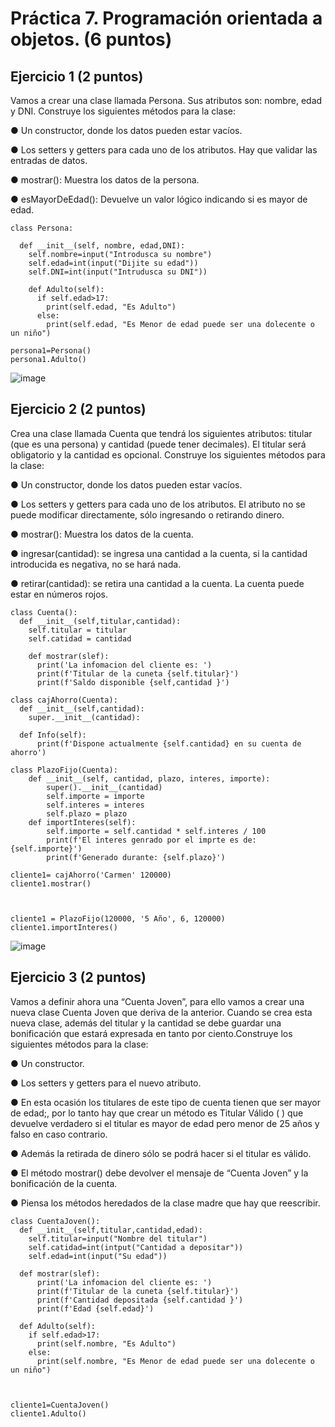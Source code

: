 # Práctica 7. Programación orientada a objetos. (6 puntos)
## Ejercicio 1 (2 puntos)
Vamos a crear una clase llamada Persona. Sus atributos son: nombre, edad y
DNI. Construye los siguientes métodos para la clase:

● Un constructor, donde los datos pueden estar vacíos.

● Los setters y getters para cada uno de los atributos. Hay que validar las
entradas de datos.

● mostrar(): Muestra los datos de la persona.

● esMayorDeEdad(): Devuelve un valor lógico indicando si es mayor de edad.

    class Persona:

      def __init__(self, nombre, edad,DNI):
        self.nombre=input("Introdusca su nombre")
        self.edad=int(input("Dijite su edad"))
        self.DNI=int(input("Intrudusca su DNI"))

        def Adulto(self):
          if self.edad>17:
            print(self.edad, "Es Adulto")
          else:
            print(self.edad, "Es Menor de edad puede ser una dolecente o un niño")

    persona1=Persona()
    persona1.Adulto()
     
   ![image](https://user-images.githubusercontent.com/99523872/179247073-753634d0-a224-4018-a856-a85411061eb2.png)

## Ejercicio 2 (2 puntos)
Crea una clase llamada Cuenta que tendrá los siguientes atributos: titular (que es
una persona) y cantidad (puede tener decimales). El titular será obligatorio y la
cantidad es opcional. Construye los siguientes métodos para la clase:

● Un constructor, donde los datos pueden estar vacíos.

● Los setters y getters para cada uno de los atributos. El atributo no se puede
modificar directamente, sólo ingresando o retirando dinero.

● mostrar(): Muestra los datos de la cuenta.

● ingresar(cantidad): se ingresa una cantidad a la cuenta, si la cantidad
introducida es negativa, no se hará nada.

● retirar(cantidad): se retira una cantidad a la cuenta. La cuenta puede estar
en números rojos.

    class Cuenta():
      def __init__(self,titular,cantidad):
        self.titular = titular
        self.catidad = cantidad

        def mostrar(slef):
          print('La infomacion del cliente es: ')
          print(f'Titular de la cuneta {self.titular}')
          print(f'Saldo disponible {self,cantidad }')

    class cajAhorro(Cuenta):
      def __init__(self,cantidad):
        super.__init__(cantidad):

      def Info(self):
          print(f'Dispone actualmente {self.cantidad} en su cuenta de ahorro')

    class PlazoFijo(Cuenta):
        def __init__(self, cantidad, plazo, interes, importe):
            super().__init__(cantidad) 
            self.importe = importe                                                                                     
            self.interes = interes 
            self.plazo = plazo
        def importInteres(self):
            self.importe = self.cantidad * self.interes / 100
            print(f'El interes genrado por el imprte es de:{self.importe}')
            print(f'Generado durante: {self.plazo}')

    cliente1= cajAhorro('Carmen' 120000)
    cliente1.mostrar()



    cliente1 = PlazoFijo(120000, '5 Año', 6, 120000)
    cliente1.importInteres()
    
![image](https://user-images.githubusercontent.com/99523872/179247433-5e4082df-69bf-4eae-8ca7-cf090ac60208.png)


## Ejercicio 3 (2 puntos)
Vamos a definir ahora una “Cuenta Joven”, para ello vamos a crear una nueva
clase Cuenta Joven que deriva de la anterior. Cuando se crea esta nueva clase,
además del titular y la cantidad se debe guardar una bonificación que estará
expresada en tanto por ciento.Construye los siguientes métodos para la clase:

● Un constructor.

● Los setters y getters para el nuevo atributo.

● En esta ocasión los titulares de este tipo de cuenta tienen que ser mayor de
edad;, por lo tanto hay que crear un método es Titular Válido ( ) que
devuelve verdadero si el titular es mayor de edad pero menor de 25 años y
falso en caso contrario.

● Además la retirada de dinero sólo se podrá hacer si el titular es válido.

● El método mostrar() debe devolver el mensaje de “Cuenta Joven” y la
bonificación de la cuenta.

● Piensa los métodos heredados de la clase madre que hay que reescribir.

    class CuentaJoven():
      def __init__(self,titular,cantidad,edad):
        self.titular=input("Nombre del titular")
        self.catidad=int(intput("Cantidad a depositar"))
        self.edad=int(input("Su edad"))

      def mostrar(slef):
          print('La infomacion del cliente es: ')
          print(f'Titular de la cuneta {self.titular}')
          print(f'Cantidad depositada {self.cantidad }')
          print(f'Edad {self.edad}')

      def Adulto(self):
        if self.edad>17:
          print(self.nombre, "Es Adulto")
        else:
          print(self.nombre, "Es Menor de edad puede ser una dolecente o un niño")



    cliente1=CuentaJoven()
    cliente1.Adulto()

